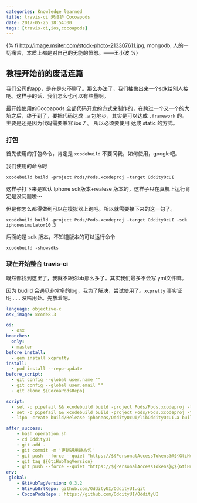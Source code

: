 ```yaml
---
categories: Knowledge learned
title: travis-ci 来维护 Cocoapods
date: 2017-05-25 18:54:00
tags: [travis-ci,ios,cocoapods]
---
```


{% fi http://image.msiter.com/stock-photo-213307611.jpg, mongodb, 人的一切痛苦，本质上都是对自己的无能的愤怒。——王小波 %}

## 教程开始前的废话连篇
我们公司的app，是在是火不聊了。那么办法了，我们抽象出来一个sdk给别人接吧。这样子的话，我们怎么也可以有些量啊。

最开始使用的Cocoapods 全部代码开发的方式来制作的，在跨过一个又一个的大坑之后，终于到了，要把代码达成 `.a` 包地步，其实是可以达成 `.framework` 的。主要是还是因为代码需要兼容 ios 7 。
所以必须要使用 达成 static 的方式。

### 打包
首先使用的打包命令，肯定是 `xcodebuild` 不要问我，如何使用，google吧。

我们使用的命令时
````shell
xcodebuild build -project Pods/Pods.xcodeproj -target OddityOcUI
````

这样子打下来是默认 Iphone sdk版本+realese 版本的，这样子只在真机上运行肯定是没问题啦～

但是你怎么都得做到可以在模拟器上跑吧。所以就需要接下来的这一句了。

````shell
xcodebuild build -project Pods/Pods.xcodeproj -target OddityOcUI -sdk iphonesimulator10.3
````

后面的是 sdk 版本，不知道版本的可以运行命令
````shell
xcodebuild -showsdks
````

### 现在开始整合 travis-ci
既然都找到这里了，我就不跟你bb那么多了。其实我们最多不会写 yml文件嘛。

因为 budild 会遇见非常多的log，我为了解决，尝试使用了。`xcpretty` 事实证明……   没啥用处。先放着吧。

````yaml
language: objective-c
osx_image: xcode8.3

os:
  - osx
branches:
  only:
  - master
before_install:
  - gem install xcpretty
install:
  - pod install --repo-update
before_script:
  - git config --global user.name ""
  - git config --global user.email ""
  - git clone ${CocoaPodsRepo}

script:
  - set -o pipefail && xcodebuild build -project Pods/Pods.xcodeproj -target OddityOcUI | xcpretty -c
  - set -o pipefail && xcodebuild build -project Pods/Pods.xcodeproj -target OddityOcUI -sdk iphonesimulator10.3 | xcpretty -c
  - lipo -create build/Release-iphoneos/OddityOcUI/libOddityOcUI.a build/Release-iphonesimulator/OddityOcUI/libOddityOcUI.a  -output libOddityOcUI.a

after_success:
    - bash operation.sh
    - cd OddityUI
    - git add .
    - git commit -m '更新通用静态包'
    - git push --force --quiet "https://${PersonalAccessTokens}@${GtiHubUrlRepo}" master:master
    - git tag ${GtiHubTagVersion}
    - git push --force --quiet "https://${PersonalAccessTokens}@${GtiHubUrlRepo}" ${GtiHubTagVersion}:${GtiHubTagVersion}
env:
 global:
    - GtiHubTagVersion: 0.3.2
    - GtiHubUrlRepo: github.com/OddityUI/OddityUI.git
    - CocoaPodsRepo : https://github.com/OddityUI/OddityUI

````
